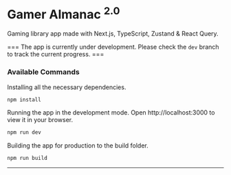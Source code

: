 # Gamer Almanac <sup>2.0</sup>

Gaming library app made with Next.js, TypeScript, Zustand & React Query.

=== The app is currently under development. Please check the ```dev``` branch to track the current progress. ===

### Available Commands

Installing all the necessary dependencies.
```bash
npm install
```

Running the app in the development mode. Open http://localhost:3000 to view it in your browser.
```bash
npm run dev
```

Building the app for production to the build folder.
```bash
npm run build
```
***
